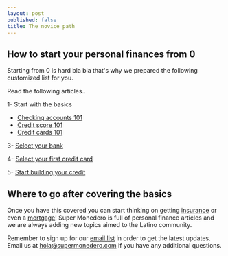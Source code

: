 ```yaml
---
layout: post
published: false
title: The novice path
---
```

## How to start your personal finances from 0

Starting from 0 is hard bla bla that's why we prepared the following customized list for you.

Read the following articles..


1- Start with the basics
- [Checking accounts 101](http://supermonedero.com/2017-01-26-2017-01-26-checking-account-101/)
- [Credit score 101](http://supermonedero.com/2017-01-26-credit-score-101/)
- [Credit cards 101](http://supermonedero.com/2017-01-26-credit-cards-101/)

3- [Select your bank](http://supermonedero.com/2017-02-03-best-banks-for-latinos/)

4- [Select your first credit card](http://supermonedero.com/2017-02-03-best-credit-cards-for-latinos/)

5- [Start building your credit](http://supermonedero.com/2017-03-29-how-to-build-credit/)

## Where to go after covering the basics

Once you have this covered you can start thinking on getting [insurance](http://supermonedero.com/2017-01-26-insurance-101/) or even a [mortgage](http://supermonedero.com/2017-01-26-mortgage-101/)! Super Monedero is full of personal finance articles and we are always adding new topics aimed to the Latino community. 

Remember to sign up for our [email list](http://eepurl.com/cylgnX) in order to get the latest updates. Email us at hola@supermonedero.com if you have any additional questions. 